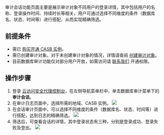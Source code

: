 审计会话功能页面主要是展示审计对象不同用户的登录详情，其中包括用户的名称、登录操作时间、持续时长等相关，用户可通过选择不同维度的条件（数据库名、状态、时间等）进行搭配，从而实现精确筛选。

## 前提条件

- 需已 [购买开通 CASB 实例](https://cloud.tencent.com/document/product/1303/53298)。
- 需已创建审计对象。对于未创建审计对象的情况，详情请查阅 [创建审计对象](https://cloud.tencent.com/document/product/1303/69151)。
- 目前数据库审计功能仅对部分用户开放，如需访问请 [联系我们](https://cloud.tencent.com/online-service) 开通权限。


## 操作步骤
1. 登录 [云访问安全代理控制台](https://console.cloud.tencent.com/casb)，在左侧导航菜单栏中，单击数据库审计菜单下的**审计会话**。
2. 在审计日志页面中，选择所需的地域、CASB 实例。
![](https://qcloudimg.tencent-cloud.cn/raw/7cb1fffd1f1a4813538644a3b45e33bf.png)
3. 在会话审计页面中，可以选择不同维度的条件（数据库名、状态、时间等）进行搭配，达到日志的精确筛选。
![](https://qcloudimg.tencent-cloud.cn/raw/8a9f65e1c2978633b0d4100046de469f.png)
4. 筛选后，可查看会话的详情，其中登录状态有三种，分别是登录成功、登录失败及登出。
![](https://qcloudimg.tencent-cloud.cn/raw/2431e65200a39c6e49dfe8aa78db8457.png)
